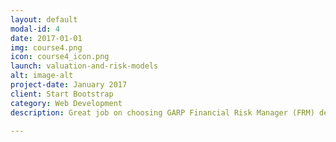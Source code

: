 ```yaml
---
layout: default
modal-id: 4
date: 2017-01-01
img: course4.png
icon: course4_icon.png
launch: valuation-and-risk-models
alt: image-alt
project-date: January 2017
client: Start Bootstrap
category: Web Development
description: Great job on choosing GARP Financial Risk Manager (FRM) designation as you advance your career. In FRM Level I, we will be learning Foundations of Risk Management, Quantitative Analysis, Financial Markets and Products, and Valuation and Risk Models. Excited? Let's get started!

---
```

